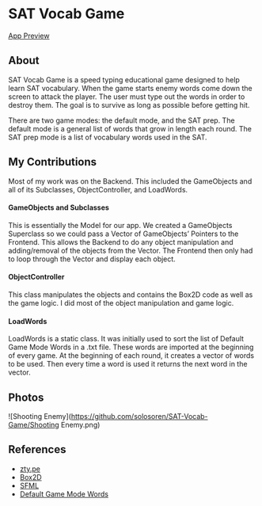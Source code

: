 # SAT Vocab Game

[App Preview](https://youtu.be/IkJ4Xtj63wU)

## About
SAT Vocab Game is a speed typing educational game designed to help learn SAT vocabulary. When the game starts enemy words come down the screen to attack the player. The user must type out the words in order to destroy them. The goal is to survive as long as possible before getting hit. 

There are two game modes: the default mode, and the SAT prep. The default mode is a general list of words that grow in length each round. The SAT prep mode is a list of vocabulary words used in the SAT. 

## My Contributions
Most of my work was on the Backend. This included the GameObjects and all of its Subclasses, ObjectController, and LoadWords.

#### GameObjects and Subclasses
This is essentially the Model for our app. We created a GameObjects Superclass so we could pass a Vector of GameObjects’ Pointers to the Frontend. This allows the Backend to do any object manipulation and adding/removal of the objects from the Vector. The Frontend then only had to loop through the Vector and display each object. 

#### ObjectController
This class manipulates the objects and contains the Box2D code as well as the game logic. I did most of the object manipulation and game logic.

#### LoadWords
LoadWords is a static class. It was initially used to sort the list of Default Game Mode Words in a .txt file. These words are imported at the beginning of every game. At the beginning of each round, it creates a vector of words to be used. Then every time a word is used it returns the next word in the vector.

## Photos
![Shooting Enemy](https://github.com/solosoren/SAT-Vocab-Game/Shooting Enemy.png)

## References

- [zty.pe](https://zty.pe/)
- [Box2D](https://github.com/erincatto/Box2D)
- [SFML](https://www.sfml-dev.org/index.php)
- [Default Game Mode Words](http://www.wordfrequency.info)
